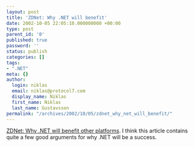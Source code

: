 ```yaml
---
layout: post
title: 'ZDNet: Why .NET will benefit'
date: 2002-10-05 22:05:10.000000000 +00:00
type: post
parent_id: '0'
published: true
password: ''
status: publish
categories: []
tags:
- ".NET"
meta: {}
author:
  login: niklas
  email: niklas@protocol7.com
  display_name: Niklas
  first_name: Niklas
  last_name: Gustavsson
permalink: "/archives/2002/10/05/zdnet_why_net_will_benefit/"
---
```

[ZDNet: Why .NET will benefit other platforms](http://zdnet.com.com/2100-1107-960049.html). I think this article contains quite a few good arguments for why .NET will be a success.

